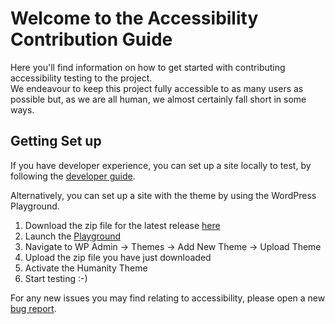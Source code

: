 # Welcome to the Accessibility Contribution Guide
Here you'll find information on how to get started with contributing accessibility testing to the project.  
We endeavour to keep this project fully accessible to as many users as possible but, as we are all human, we almost certainly fall short in some ways.  

## Getting Set up
If you have developer experience, you can set up a site locally to test, by following the [developer guide](https://github.com/amnestywebsite/humanity-theme/blob/main/docs/contributors/code.md).  

Alternatively, you can set up a site with the theme by using the WordPress Playground. 
1. Download the zip file for the latest release [here](https://github.com/amnestywebsite/humanity-theme/releases/latest/download/humanity-theme.zip)  
2. Launch the [Playground](https://playground.wordpress.net/?storage=browser&php=8.2&wp=6.4&php-extension-bundle=kitchen-sink&networking=yes)  
3. Navigate to WP Admin -> Themes -> Add New Theme -> Upload Theme  
4. Upload the zip file you have just downloaded  
5. Activate the Humanity Theme  
6. Start testing :-)

For any new issues you may find relating to accessibility, please open a new [bug report](https://github.com/amnestywebsite/humanity-theme/issues/new?assignees=AmnestyAM&labels=bug,accessibility&projects=&template=bug_report.md&title=Bug+-+Block+or+Feature+-+Description).  
